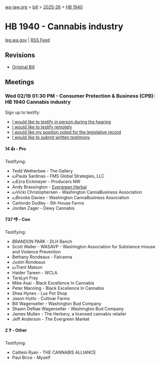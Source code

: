 [wa-law.org](/) > [bill](/bill/) > [2025-26](/bill/2025-26/) > [HB 1940](/bill/2025-26/hb/1940/)

# HB 1940 - Cannabis industry
[leg.wa.gov](https://app.leg.wa.gov/billsummary?BillNumber=1940&Year=2025&Initiative=false) | [RSS Feed](./rss.xml)

## Revisions
* [Original Bill](1/)

## Meetings
### Wed 02/19 01:30 PM - Consumer Protection & Business (CPB): HB 1940 Cannabis industry
Sign up to testify:
* [I would like to testify in person during the hearing](https://app.leg.wa.gov/csi/Testifier/Add?chamber=House&mId=32801&aId=164317&caId=25923&tId=1)
* [I would like to testify remotely](https://app.leg.wa.gov/csi/Testifier/Add?chamber=House&mId=32801&aId=164317&caId=25923&tId=2)
* [I would like my position noted for the legislative record](https://app.leg.wa.gov/csi/Testifier/Add?chamber=House&mId=32801&aId=164317&caId=25923&tId=3)
* [I would like to submit written testimony](https://app.leg.wa.gov/csi/Testifier/Add?chamber=House&mId=32801&aId=164317&caId=25923&tId=4)

#### 14 👍 - Pro
Testifying:
* Tedd Wetherbee - The Gallery
* 💵Paula Sardinas - FMS Global Strategies, LLC
* 💵Ezra Eickmeyer - Producers NW
* Andy Brassington - [Evergreen Herbal](/org/evergreen_herbal/)
* 💵Vicki Christophersen - Washington CannaBusiness Association
* 💵Brooke Davies - Washington CannaBusiness Association
* Carlondo Dudley - 5th House Farms
* Jordan Zager - Dewy Cannabis

#### 737 👎 - Con
Testifying:
* BRANDON PARK - DLH Ranch
* Scott Waller - WASAVP - Washington Association for Substance misuse and Violence Prevention
* Bethany Rondeaux - Falcanna
* Justin Rondeaux
* 💵Trent Matson
* Haider Tareen - WCLA
* TaraLyn Fray
* Mike Asai - Black Excellence In Cannabis
* Peter Manning - Black Excellence In Cannabis
* Shea Hynes - Lux Pot Shop
* Jason Hutto - Cultivar Farms
* Bill Wagenseller - Washington Bud Company
* Shawn DeNae Wagenseller - Washington Bud Company
* James Mullen - The Herbery, a licensed cannabis retailer
* Jeff Anderson - The Evergreen Market

#### 2 ❓ - Other
Testifying:
* Caitlein Ryan - THE CANNABIS ALLIANCE
* Paul Brice - Myself
